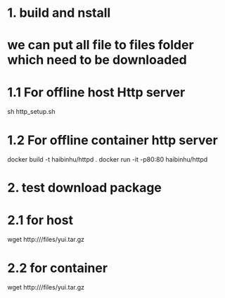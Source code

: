 # 1. build and nstall 
# we can put all file to files folder which need to be downloaded
# 1.1 For offline host Http server
sh http_setup.sh

# 1.2 For offline container http server 
docker build -t haibinhu/httpd .
docker run -it -p80:80 haibinhu/httpd

# 2. test download package
# 2.1 for host
wget http://<host-ip>/files/yui.tar.gz

# 2.2 for container
wget http://<container-ip>/files/yui.tar.gz
